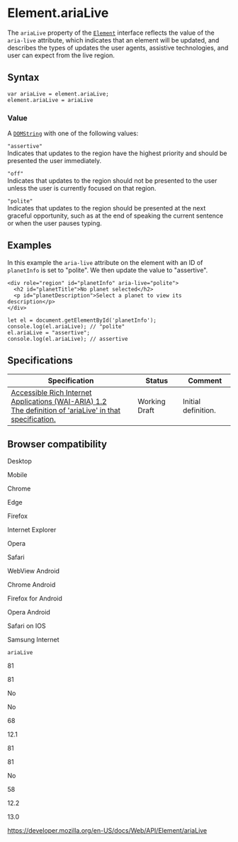 # Element.ariaLive

The `ariaLive` property of the [`Element`](../element) interface reflects the value of the `aria-live` attribute, which indicates that an element will be updated, and describes the types of updates the user agents, assistive technologies, and user can expect from the live region.

## Syntax

    var ariaLive = element.ariaLive;
    element.ariaLive = ariaLive

### Value

A [`DOMString`](../domstring) with one of the following values:

`"assertive"`  
Indicates that updates to the region have the highest priority and should be presented the user immediately.

`"off"`  
Indicates that updates to the region should not be presented to the user unless the user is currently focused on that region.

`"polite"`  
Indicates that updates to the region should be presented at the next graceful opportunity, such as at the end of speaking the current sentence or when the user pauses typing.

## Examples

In this example the `aria-live` attribute on the element with an ID of `planetInfo` is set to "polite". We then update the value to "assertive".

    <div role="region" id="planetInfo" aria-live="polite">
      <h2 id="planetTitle">No planet selected</h2>
      <p id="planetDescription">Select a planet to view its description</p>
    </div>

    let el = document.getElementById('planetInfo');
    console.log(el.ariaLive); // "polite"
    el.ariaLive = "assertive";
    console.log(el.ariaLive); // assertive

## Specifications

<table><thead><tr class="header"><th>Specification</th><th>Status</th><th>Comment</th></tr></thead><tbody><tr class="odd"><td><a href="https://www.w3.org/TR/wai-aria-1.2/#dom-ariamixin-arialive">Accessible Rich Internet Applications (WAI-ARIA) 1.2<br />
<span class="small">The definition of 'ariaLive' in that specification.</span></a></td><td><span class="spec-wd">Working Draft</span></td><td>Initial definition.</td></tr></tbody></table>

## Browser compatibility

Desktop

Mobile

Chrome

Edge

Firefox

Internet Explorer

Opera

Safari

WebView Android

Chrome Android

Firefox for Android

Opera Android

Safari on IOS

Samsung Internet

`ariaLive`

81

81

No

No

68

12.1

81

81

No

58

12.2

13.0

<a href="https://developer.mozilla.org/en-US/docs/Web/API/Element/ariaLive" class="_attribution-link">https://developer.mozilla.org/en-US/docs/Web/API/Element/ariaLive</a>
